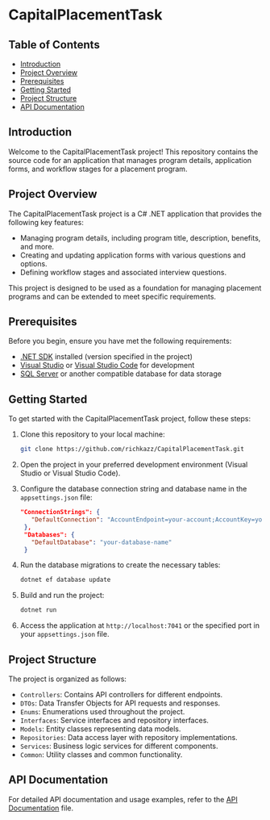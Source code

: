 # CapitalPlacementTask

## Table of Contents

- [Introduction](#introduction)
- [Project Overview](#project-overview)
- [Prerequisites](#prerequisites)
- [Getting Started](#getting-started)
- [Project Structure](#project-structure)
- [API Documentation](#api-documentation)

## Introduction

Welcome to the CapitalPlacementTask project! This repository contains the source code for an application that manages program details, application forms, and workflow stages for a placement program.

## Project Overview

The CapitalPlacementTask project is a C# .NET application that provides the following key features:

- Managing program details, including program title, description, benefits, and more.
- Creating and updating application forms with various questions and options.
- Defining workflow stages and associated interview questions.

This project is designed to be used as a foundation for managing placement programs and can be extended to meet specific requirements.

## Prerequisites

Before you begin, ensure you have met the following requirements:

- [.NET SDK](https://dotnet.microsoft.com/download/dotnet) installed (version specified in the project)
- [Visual Studio](https://visualstudio.microsoft.com/) or [Visual Studio Code](https://code.visualstudio.com/) for development
- [SQL Server](https://www.microsoft.com/en-us/sql-server/sql-server-downloads) or another compatible database for data storage

## Getting Started

To get started with the CapitalPlacementTask project, follow these steps:

1. Clone this repository to your local machine:

   ```bash
   git clone https://github.com/richkazz/CapitalPlacementTask.git
   ```

2. Open the project in your preferred development environment (Visual Studio or Visual Studio Code).

3. Configure the database connection string and database name in the `appsettings.json` file:

   ```json
   "ConnectionStrings": {
      "DefaultConnection": "AccountEndpoint=your-account;AccountKey=your-key"
    },
    "Databases": {
      "DefaultDatabase": "your-database-name"
    }
   ```

4. Run the database migrations to create the necessary tables:

   ```bash
   dotnet ef database update
   ```

5. Build and run the project:

   ```bash
   dotnet run
   ```

6. Access the application at `http://localhost:7041` or the specified port in your `appsettings.json` file.

## Project Structure

The project is organized as follows:

- `Controllers`: Contains API controllers for different endpoints.
- `DTOs`: Data Transfer Objects for API requests and responses.
- `Enums`: Enumerations used throughout the project.
- `Interfaces`: Service interfaces and repository interfaces.
- `Models`: Entity classes representing data models.
- `Repositories`: Data access layer with repository implementations.
- `Services`: Business logic services for different components.
- `Common`: Utility classes and common functionality.

## API Documentation

For detailed API documentation and usage examples, refer to the [API Documentation](DOCUMENTATION.md) file.
```
